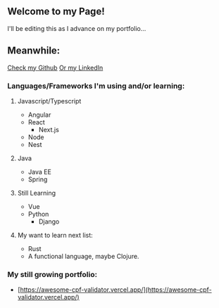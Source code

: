 ## Welcome to my Page!

I'll be editing this as I advance on my portfolio... 

## Meanwhile:

[Check my Github](https://github.com/Noriller)
[Or my LinkedIn](https://www.linkedin.com/in/noriller/)

### Languages/Frameworks I'm using and/or learning:

1. Javascript/Typescript
    - Angular
    - React
      - Next.js
    - Node
    - Nest
        
2. Java
    - Java EE
    - Spring

3. Still Learning
    - Vue
    - Python
      - Django
        
4. My want to learn next list: 
    - Rust
    - A functional language, maybe Clojure.
        

### My still growing portfolio:

* [https://awesome-cpf-validator.vercel.app/](https://awesome-cpf-validator.vercel.app/)
